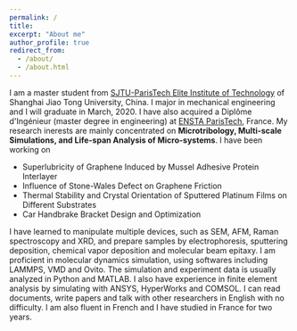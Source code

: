 ```yaml
---
permalink: /
title: 
excerpt: "About me"
author_profile: true
redirect_from: 
  - /about/
  - /about.html
---
```


I am a master student from <font color="#20B2AA"><a href="http://speit.sjtu.edu.cn/indexen.html/">SJTU-ParisTech Elite Institute of Technology</a></font> of Shanghai Jiao Tong University, China. I major in mechanical engineering and I will graduate in March, 2020. I have also acquired a Diplôme d'Ingénieur (master degree in engineering) at <font color="#20B2AA"><a href="http://www.ensta-paris.fr/en">ENSTA ParisTech</a></font>, France. My research inerests are mainly concentrated on <b>Microtribology, Multi-scale Simulations, and Life-span Analysis of Micro-systems</b>. I have been working on

 * Superlubricity of Graphene Induced by Mussel Adhesive Protein Interlayer
 * Influence of Stone-Wales Defect on Graphene Friction
 * Thermal Stability and Crystal Orientation of Sputtered Platinum Films on Different Substrates
 * Car Handbrake Bracket Design and Optimization

I have learned to manipulate multiple devices, such as SEM, AFM, Raman spectroscopy and XRD, and prepare samples by electrophoresis, sputtering deposition, chemical vapor deposition and molecular beam epitaxy. I am proficient in molecular dynamics simulation, using softwares including LAMMPS, VMD and Ovito. The simulation and experiment data is usually analyzed in Python and MATLAB. I also have experience in finite element analysis by simulating with ANSYS, HyperWorks and COMSOL. I can read documents, write papers and talk with other researchers in English with no difficulty. I am also fluent in French and I have studied in France for two years.
